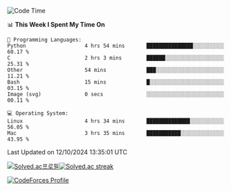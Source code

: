 
<!--START_SECTION:waka-->
![Code Time](http://img.shields.io/badge/Code%20Time-3%2C658%20hrs%2046%20mins-blue)

📊 **This Week I Spent My Time On** 

```text
💬 Programming Languages: 
Python                   4 hrs 54 mins       ███████████████░░░░░░░░░░   60.17 % 
C                        2 hrs 3 mins        ██████░░░░░░░░░░░░░░░░░░░   25.31 % 
Other                    54 mins             ███░░░░░░░░░░░░░░░░░░░░░░   11.21 % 
Bash                     15 mins             █░░░░░░░░░░░░░░░░░░░░░░░░   03.15 % 
Image (svg)              0 secs              ░░░░░░░░░░░░░░░░░░░░░░░░░   00.11 % 

💻 Operating System: 
Linux                    4 hrs 34 mins       ██████████████░░░░░░░░░░░   56.05 % 
Mac                      3 hrs 35 mins       ███████████░░░░░░░░░░░░░░   43.95 % 
```


 Last Updated on 12/10/2024 13:35:01 UTC
<!--END_SECTION:waka-->


[![Solved.ac프로필](http://mazassumnida.wtf/api/generate_badge?boj=hckim96)](https://solved.ac/hckim96)[![Solved.ac streak](http://mazandi.herokuapp.com/api?handle=hckim96&theme=dark)](https://solved.ac/hckim96)


[![CodeForces Profile](https://cf.leed.at?id=hckim96)](https://codeforces.com/profile/hckim96)

